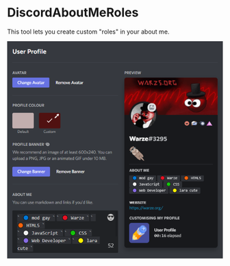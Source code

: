 # DiscordAboutMeRoles

This tool lets you create custom "roles" in your about me.

<img src="userprofile.png">

